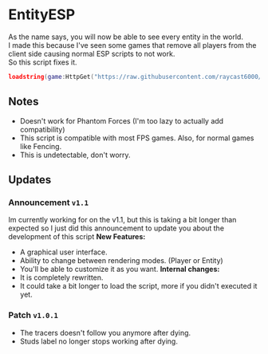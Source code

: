 # EntityESP
As the name says, you will now be able to see every entity in the world. \
I made this because I've seen some games that remove all players from the client side causing normal ESP scripts to not work. \
So this script fixes it.

```lua
loadstring(game:HttpGet("https://raw.githubusercontent.com/raycast6000/EntityESP/main/loader.lua"))()
```
## Notes
- Doesn't work for Phantom Forces (I'm too lazy to actually add compatibility)
- This script is compatible with most FPS games. Also, for normal games like Fencing.
- This is undetectable, don't worry.
## Updates
### **Announcement** `v1.1`
Im currently working for on the v1.1, but this is taking a bit longer than expected so I just did this announcement to
update you about the development of this script
**New Features:**
- A graphical user interface.
- Ability to change between rendering modes. (Player or Entity)
- You'll be able to customize it as you want.
**Internal changes:**
- It is completely rewritten.
- It could take a bit longer to load the script, more if you didn't executed it yet.
### **Patch** `v1.0.1`
- The tracers doesn't follow you anymore after dying.
- Studs label no longer stops working after dying.
